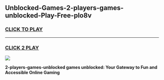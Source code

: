 
## Unblocked-Games-2-players-games-unblocked-Play-Free-plo8v
<h3>
<a href="https://premium76.site?title=2-players-games-unblocked&ref=09A">CLICK TO PLAY</a></h3>
<hr>

<h3>
<a href="https://premium76.site?title=2-players-games-unblocked&ref=09A">CLICK 2 PLAY</a>
  
</h3>

<a href="https://premium76.site?title=2-players-games-unblocked&ref=09A"><img src="https://clearcache.store/games.png"></a>


**2-players-games-unblocked games unblocked: Your Gateway to Fun and Accessible Online Gaming**
